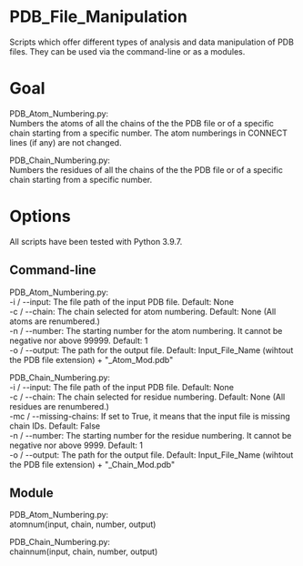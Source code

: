 # PDB_File_Manipulation
Scripts which offer different types of analysis and data manipulation of PDB files. They can be used via the command-line or as a modules.

# Goal
PDB_Atom_Numbering.py:<br />
Numbers the atoms of all the chains of the the PDB file or of a specific chain starting from a specific number. The atom numberings in CONNECT lines (if any) are not changed.<br />

PDB_Chain_Numbering.py:<br />
Numbers the residues of all the chains of the the PDB file or of a specific chain starting from a specific number.

# Options
All scripts have been tested with Python 3.9.7.

## Command-line
PDB_Atom_Numbering.py:<br />
-i / --input: The file path of the input PDB file. Default: None<br />
-c / --chain: The chain selected for atom numbering. Default: None (All atoms are renumbered.)<br />
-n / --number: The starting number for the atom numbering. It cannot be negative nor above 99999. Default: 1<br />
-o / --output: The path for the output file. Default: Input_File_Name (wihtout the PDB file extension) + "_Atom_Mod.pdb" 

PDB_Chain_Numbering.py:<br />
-i / --input: The file path of the input PDB file. Default: None<br />
-c / --chain: The chain selected for residue numbering. Default: None (All residues are renumbered.)<br />
-mc / --missing-chains: If set to True, it means that the input file is missing chain IDs. Default: False<br />
-n / --number: The starting number for the residue numbering. It cannot be negative nor above 9999. Default: 1<br />
-o / --output: The path for the output file. Default: Input_File_Name (wihtout the PDB file extension) + "_Chain_Mod.pdb" 

## Module
PDB_Atom_Numbering.py:<br />
atomnum(input, chain, number, output)<br />

PDB_Chain_Numbering.py:<br />
chainnum(input, chain, number, output)<br />
